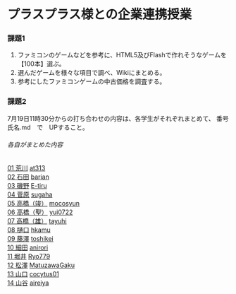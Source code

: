 # プラスプラス様との企業連携授業

### 課題1  

1. ファミコンのゲームなどを参考に、HTML5及びFlashで作れそうなゲームを【100本】選ぶ。 
2. 選んだゲームを様々な項目で調べ、Wikiにまとめる。 
3. 参考にしたファミコンゲームの中古価格を調査する。 


### 課題2

7月19日11時30分からの打ち合わせの内容は、各学生がそれぞれまとめて、
番号氏名.md　で　UPすること。

###### 各自がまとめた内容  
[01 荒川](01_Arakawa.md)              [at313](https://github.com/at313)  
[02 石田](02_Ishida.md)               [barian](https://github.com/barian)    
[03 磯野](03_Isono.md)                [E-tiru](https://github.com/E-tiru)    
[04 菅原](04_sugawara.md)             [sugaha](https://github.com/sugaha)  
[05 高橋（竣）](05_takahashi.md)      [mocosyun](https://github.com/mocosyun)    
[06 高橋（聖）](06_masato.md)         [yui0722](https://github.com/yui0722)  
[07 高橋（雄）](07_takahashiyuhi.md)  [tayuhi](https://github.com/tayuhi)    
[08 樋口](08_Higucghi.md)             [hkamu](https://github.com/hkamu)    
[09 藤澤](09_Fujisawa.md)             [toshikei](https://github.com/toshikei)  
[10 細田](10_Hosoda.md)               [anirori](https://github.com/anirori)    
[11 堀井](11_Horii.md)                [Ryo779](https://github.com/Ryo779)    
[12 松澤](12_Matsuzawa.md)            [MatuzawaGaku](https://github.com/MatuzawaGaku)    
[13 山口](13_Yamaguchi.md)            [cocytus01](https://github.com/cocytus01)    
[14 山谷](14_Yamaya.md)               [aireiya](https://github.com/aireiya)    



